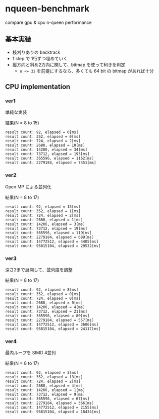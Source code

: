 # nqueen-benchmark

compare gpu & cpu n-queen performance

## 基本実装

* 枝刈りありの backtrack
* 1 step で 1行ずつ埋めていく
* 縦方向と斜め2方向に関して、bitmap を使って利きを判定
    * `n <= 32` を前提にするなら、多くても 64 bit の bitmap があれば十分

## CPU implementation

### ver1

単純な実装  

結果(N = 8 to 15)

```
result count: 92, elapsed = 0[ms]
result count: 352, elapsed = 0[ms]
result count: 724, elapsed = 2[ms]
result count: 2680, elapsed = 10[ms]
result count: 14200, elapsed = 34[ms]
result count: 73712, elapsed = 193[ms]
result count: 365596, elapsed = 1162[ms]
result count: 2279184, elapsed = 7451[ms]
```

### ver2

Open MP による並列化  

結果(N = 8 to 17)

```
result count: 92, elapsed = 13[ms]
result count: 352, elapsed = 1[ms]
result count: 724, elapsed = 2[ms]
result count: 2680, elapsed = 1[ms]
result count: 14200, elapsed = 3[ms]
result count: 73712, elapsed = 19[ms]
result count: 365596, elapsed = 119[ms]
result count: 2279184, elapsed = 689[ms]
result count: 14772512, elapsed = 4405[ms]
result count: 95815104, elapsed = 29532[ms]
```

### ver3

深さ2まで展開して、並列度を調整  

結果(N = 8 to 17)

```
result count: 92, elapsed = 8[ms]
result count: 352, elapsed = 0[ms]
result count: 724, elapsed = 0[ms]
result count: 2680, elapsed = 0[ms]
result count: 14200, elapsed = 4[ms]
result count: 73712, elapsed = 21[ms]
result count: 365596, elapsed = 80[ms]
result count: 2279184, elapsed = 557[ms]
result count: 14772512, elapsed = 3686[ms]
result count: 95815104, elapsed = 24117[ms]
```

### ver4

最内ループを SIMD 4並列

結果(N = 8 to 17)

```
result count: 92, elapsed = 3[ms]
result count: 352, elapsed = 13[ms]
result count: 724, elapsed = 2[ms]
result count: 2680, elapsed = 4[ms]
result count: 14200, elapsed = 1[ms]
result count: 73712, elapsed = 9[ms]
result count: 365596, elapsed = 67[ms]
result count: 2279184, elapsed = 366[ms]
result count: 14772512, elapsed = 2155[ms]
result count: 95815104, elapsed = 18434[ms]
```
